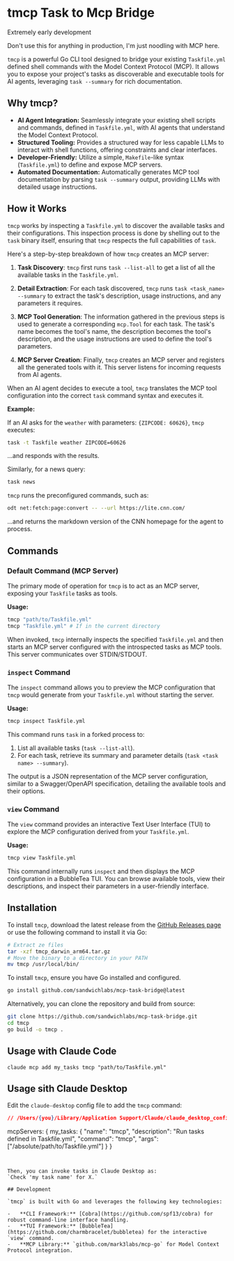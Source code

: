 # tmcp Task to Mcp Bridge

Extremely early development 

Don't use this for anything in production, I'm just noodling with MCP here.



`tmcp` is a powerful Go CLI tool designed to bridge your existing `Taskfile.yml` defined shell commands with the Model Context Protocol (MCP). It allows you to expose your project's tasks as discoverable and executable tools for AI agents, leveraging `task --summary` for rich documentation.

## Why tmcp?

- **AI Agent Integration:** Seamlessly integrate your existing shell scripts and commands, defined in `Taskfile.yml`, with AI agents that understand the Model Context Protocol.
- **Structured Tooling:** Provides a structured way for less capable LLMs to interact with shell functions, offering constraints and clear interfaces.
- **Developer-Friendly:** Utilize a simple, `Makefile`-like syntax (`Taskfile.yml`) to define and expose MCP servers.
- **Automated Documentation:** Automatically generates MCP tool documentation by parsing `task --summary` output, providing LLMs with detailed usage instructions.

## How it Works

`tmcp` works by inspecting a `Taskfile.yml` to discover the available tasks and their configurations. This inspection process is done by shelling out to the `task` binary itself, ensuring that `tmcp` respects the full capabilities of `task`.

Here's a step-by-step breakdown of how `tmcp` creates an MCP server:

1.  **Task Discovery**: `tmcp` first runs `task --list-all` to get a list of all the available tasks in the `Taskfile.yml`.

2.  **Detail Extraction**: For each task discovered, `tmcp` runs `task <task_name> --summary` to extract the task's description, usage instructions, and any parameters it requires.

3.  **MCP Tool Generation**: The information gathered in the previous steps is used to generate a corresponding `mcp.Tool` for each task. The task's name becomes the tool's name, the description becomes the tool's description, and the usage instructions are used to define the tool's parameters.

4.  **MCP Server Creation**: Finally, `tmcp` creates an MCP server and registers all the generated tools with it. This server listens for incoming requests from AI agents.

When an AI agent decides to execute a tool, `tmcp` translates the MCP tool configuration into the correct `task` command syntax and executes it.

**Example:**

If an AI asks for the `weather` with parameters: `{ZIPCODE: 60626}`, `tmcp` executes:

```bash
task -t Taskfile weather ZIPCODE=60626
```

...and responds with the results.

Similarly, for a news query:

```bash
task news
```

`tmcp` runs the preconfigured commands, such as:

```bash
odt net:fetch:page:convert -- --url https://lite.cnn.com/
```

...and returns the markdown version of the CNN homepage for the agent to process.

## Commands

### Default Command (MCP Server)

The primary mode of operation for `tmcp` is to act as an MCP server, exposing your `Taskfile` tasks as tools.

**Usage:**

```bash
tmcp "path/to/Taskfile.yml"
tmcp "Taskfile.yml" # If in the current directory
```

When invoked, `tmcp` internally inspects the specified `Taskfile.yml` and then starts an MCP server configured with the introspected tasks as MCP tools. This server communicates over STDIN/STDOUT.

### `inspect` Command

The `inspect` command allows you to preview the MCP configuration that `tmcp` would generate from your `Taskfile.yml` without starting the server.

**Usage:**

```bash
tmcp inspect Taskfile.yml
```

This command runs `task` in a forked process to:
1.  List all available tasks (`task --list-all`).
2.  For each task, retrieve its summary and parameter details (`task <task name> --summary`).

The output is a JSON representation of the MCP server configuration, similar to a Swagger/OpenAPI specification, detailing the available tools and their options.

### `view` Command

The `view` command provides an interactive Text User Interface (TUI) to explore the MCP configuration derived from your `Taskfile.yml`.

**Usage:**

```bash
tmcp view Taskfile.yml
```

This command internally runs `inspect` and then displays the MCP configuration in a BubbleTea TUI. You can browse available tools, view their descriptions, and inspect their parameters in a user-friendly interface.

## Installation

To install `tmcp`, download the latest release from the [GitHub Releases page](https://github.com/SandwichLabs/mcp-task-bridge/releases) or use the following command to install it via Go:

```bash
# Extract ze files
tar -xzf tmcp_darwin_arm64.tar.gz
# Move the binary to a directory in your PATH
mv tmcp /usr/local/bin/

```

To install `tmcp`, ensure you have Go installed and configured.

```bash
go install github.com/sandwichlabs/mcp-task-bridge@latest
```

Alternatively, you can clone the repository and build from source:

```bash
git clone https://github.com/sandwichlabs/mcp-task-bridge.git
cd tmcp
go build -o tmcp .
```


## Usage with Claude Code

`claude mcp add my_tasks tmcp "path/to/Taskfile.yml"`

## Usage sith Claude Desktop

Edit the `claude-desktop` config file to add the `tmcp` command:

```json
// /Users/{you}/Library/Application Support/Claude/claude_desktop_config.json

```
mcpServers: {
  my_tasks: {
    "name": "tmcp",
    "description": "Run tasks defined in Taskfile.yml",
    "command": "tmcp",
    "args": ["/absolute/path/to/Taskfile.yml"]
  }
}
```


Then, you can invoke tasks in Claude Desktop as:
`Check 'my task name' for X.`

## Development

`tmcp` is built with Go and leverages the following key technologies:

-   **CLI Framework:** [Cobra](https://github.com/spf13/cobra) for robust command-line interface handling.
-   **TUI Framework:** [BubbleTea](https://github.com/charmbracelet/bubbletea) for the interactive `view` command.
-   **MCP Library:** `github.com/mark3labs/mcp-go` for Model Context Protocol integration.
